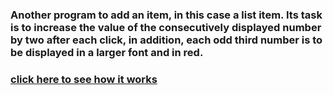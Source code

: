 ### Another program to add an item, in this case a list item. Its task is to increase the value of the consecutively displayed number by two after each click, in addition, each odd third number is to be displayed in a larger font and in red.

### [click here to see how it works](https://marekzemla.github.io/Project-2/)

